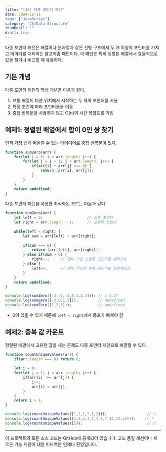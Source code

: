 ```yaml
---
title: "[JS] 다중 포인터 패턴"
date: 2024-12-11
tags: ["JavaScript"]
category: "CS/Data Structure"
thumbnail: ""
draft: true
---
```


다중 포인터 패턴은 배열이나 문자열과 같은 선형 구조에서 두 개 이상의 포인터를 가지고 데이터를 처리하는 알고리즘 패턴이다. 이 패턴은 특히 정렬된 배열에서 효율적으로 값을 찾거나 비교할 때 유용하다.

## 기본 개념
다중 포인터 패턴의 핵심 개념은 다음과 같다.
1. 보통 배열의 다른 위치에서 시작하는 두 개의 포인터를 사용
2. 특정 조건에 따라 포인터들을 이동
3. 중첩 반복문을 사용하지 않고 O(n)의 시간 복잡도를 가짐

## 예제1: 정렬된 배열에서 합이 0인 쌍 찾기
먼저 가장 쉽게 떠올릴 수 있는 아이디어로 중첩 반복문이 있다.
```js
function sumZero(arr) {
    for(let i = 0; i < arr.length; i++) {
        for(let j = i + 1; j < arr.length; j++) {
            if(arr[i] + arr[j] === 0) {
                return [arr[i], arr[j]];
            }
        }
    }
    return undefined;
}
```

다중 포인터 패턴을 사용한 최적화된 코드는 다음과 같다.
```js
function sumZero(arr) {
    let left = 0;                    // 왼쪽 포인터
    let right = arr.length - 1;      // 오른쪽 포인터
    
    while(left < right) {
        let sum = arr[left] + arr[right];
        
        if(sum === 0) {
            return [arr[left], arr[right]];
        } else if(sum > 0) {
            right--;     // 합이 크면 오른쪽 포인터를 왼쪽으로
        } else {
            left++;      // 합이 작으면 왼쪽 포인터를 오른쪽으로
        }
    }
    return undefined;
}

console.log(sumZero([-3,-2,-1,0,1,2,3])); // [-3,3]
console.log(sumZero([-2,0,1,3]));         // undefined
console.log(sumZero([1,2,3]));            // undefined
```
- 0이 있을 수 있기 때문에 `left < right`에서 등호가 빠져야 함

## 예제2: 중복 값 카운트
정렬된 배열에서 고유한 값을 세는 문제도 다중 포인터 패턴으로 해결할 수 있다.
```js
function countUniqueValues(arr) {
    if(arr.length === 0) return 0;
    
    let i = 0;
    for(let j = 1; j < arr.length; j++) {
        if(arr[i] !== arr[j]) {
            i++;
            arr[i] = arr[j];
        }
    }
    return i + 1;
}

console.log(countUniqueValues([1,1,1,1,1,2]));                  // 2
console.log(countUniqueValues([1,2,3,4,4,4,7,7,12,12,13]));    // 7
console.log(countUniqueValues([]));                             // 0
```


---
이 프로젝트의 모든 소스 코드는 GitHub에 공개되어 있습니다. 코드 품질 개선이나 새로운 기능 제안에 대한 피드백은 언제나 환영입니다.